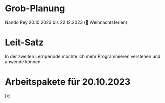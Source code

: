# Grob-Planung

Nando Rey
20.10.2023 bis 22.12.2023 (🎄 Weihnachtsferien)

# Leit-Satz

In der zweiten Lernperiode möchte ich mehr Programmieren verstehen und anwende können

# Arbeitspakete für 20.10.2023

[x]

